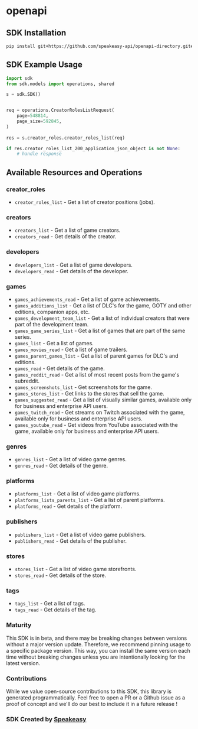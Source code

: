 # openapi

<!-- Start SDK Installation -->
## SDK Installation

```bash
pip install git+https://github.com/speakeasy-api/openapi-directory.git#subdirectory=SDKs/rawg.io/v1.0/python
```
<!-- End SDK Installation -->

## SDK Example Usage
<!-- Start SDK Example Usage -->
```python
import sdk
from sdk.models import operations, shared

s = sdk.SDK()


req = operations.CreatorRolesListRequest(
    page=548814,
    page_size=592845,
)
    
res = s.creator_roles.creator_roles_list(req)

if res.creator_roles_list_200_application_json_object is not None:
    # handle response
```
<!-- End SDK Example Usage -->

<!-- Start SDK Available Operations -->
## Available Resources and Operations


### creator_roles

* `creator_roles_list` - Get a list of creator positions (jobs).

### creators

* `creators_list` - Get a list of game creators.
* `creators_read` - Get details of the creator.

### developers

* `developers_list` - Get a list of game developers.
* `developers_read` - Get details of the developer.

### games

* `games_achievements_read` - Get a list of game achievements.
* `games_additions_list` - Get a list of DLC's for the game, GOTY and other editions, companion apps, etc.
* `games_development_team_list` - Get a list of individual creators that were part of the development team.
* `games_game_series_list` - Get a list of games that are part of the same series.
* `games_list` - Get a list of games.
* `games_movies_read` - Get a list of game trailers.
* `games_parent_games_list` - Get a list of parent games for DLC's and editions.
* `games_read` - Get details of the game.
* `games_reddit_read` - Get a list of most recent posts from the game's subreddit.
* `games_screenshots_list` - Get screenshots for the game.
* `games_stores_list` - Get links to the stores that sell the game.
* `games_suggested_read` - Get a list of visually similar games, available only for business and enterprise API users.
* `games_twitch_read` - Get streams on Twitch associated with the game, available only for business and enterprise API users.
* `games_youtube_read` - Get videos from YouTube associated with the game, available only for business and enterprise API users.

### genres

* `genres_list` - Get a list of video game genres.
* `genres_read` - Get details of the genre.

### platforms

* `platforms_list` - Get a list of video game platforms.
* `platforms_lists_parents_list` - Get a list of parent platforms.
* `platforms_read` - Get details of the platform.

### publishers

* `publishers_list` - Get a list of video game publishers.
* `publishers_read` - Get details of the publisher.

### stores

* `stores_list` - Get a list of video game storefronts.
* `stores_read` - Get details of the store.

### tags

* `tags_list` - Get a list of tags.
* `tags_read` - Get details of the tag.
<!-- End SDK Available Operations -->

### Maturity

This SDK is in beta, and there may be breaking changes between versions without a major version update. Therefore, we recommend pinning usage
to a specific package version. This way, you can install the same version each time without breaking changes unless you are intentionally
looking for the latest version.

### Contributions

While we value open-source contributions to this SDK, this library is generated programmatically.
Feel free to open a PR or a Github issue as a proof of concept and we'll do our best to include it in a future release !

### SDK Created by [Speakeasy](https://docs.speakeasyapi.dev/docs/using-speakeasy/client-sdks)
